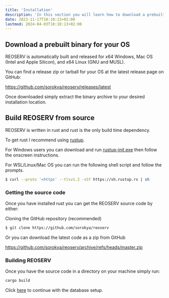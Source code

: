 ```yaml
---
title: 'Installation'
description: 'In this section you will learn how to download a prebuilt REOSERV binary or download the source code and build it yourself!'
date: 2023-11-17T10:10:13+02:00
lastmod: 2024-04-03T10:10:13+02:00
---
```


## Download a prebuilt binary for your OS

REOSERV is automatically built and released for x64 Windows, Mac OS (Intel and Apple Silicon), and x64 Linux (GNU and MUSL).

You can find a release zip or tarball for your OS at the latest release page on GitHub:

https://github.com/sorokya/reoserv/releases/latest

Once downloaded simply extract the binary archive to your desired installation location.

## Build REOSERV from source

REOSERV is written in rust and rust is the only build time dependency.

To get rust I recommend using [rustup](https://rustup.rs).

For Windows users you can download and run [rustup-init.exe](https://win.rustup.rs/x86_64) then follow the onscreen instructions.

For WSL/Linux/Mac OS you can run the following shell script and follow the prompts.

```sh
$ curl --proto '=https' --tlsv1.2 -sSf https://sh.rustup.rs | sh
```

### Getting the source code

Once you have installed rust you can get the REOSERV source code by either:

Cloning the GitHub repository (recommended)

```sh
$ git clone https://github.com/sorokya/reoserv
```

Or you can download the latest code as a zip from GitHub

https://github.com/sorokya/reoserv/archive/refs/heads/master.zip

### Building REOSERV

Once you have the source code in a directory on your machine simply run:

```sh
cargo build
```

Click [here](/docs/database) to continue with the database setup.
